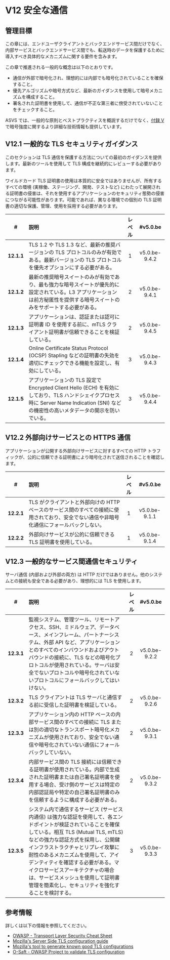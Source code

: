 # V12 安全な通信

## 管理目標

この章には、エンドユーザクライアントとバックエンドサービス間だけでなく、内部サービスとバックエンドサービス間でも、転送時のデータを保護するために導入すべき具体的なメカニズムに関する要件を含みます。

この章で推進される一般的な概念は以下のとおりです。

* 通信が外部で暗号化され、理想的には内部でも暗号化されていることを確保すること。
* 優先アルゴリズムや暗号方式など、最新のガイダンスを使用して暗号メカニズムを構成すること。
* 署名された証明書を使用して、通信が不正な第三者に傍受されていないことをチェックすること。

ASVS では、一般的な原則とベストプラクティスを概説するだけでなく、[付録 V](./0x97-Appendix-V_Cryptography.md) で暗号強度に関するより詳細な技術情報も提供しています。

## V12.1 一般的な TLS セキュリティガイダンス

このセクションは TLS 通信を保護する方法についての最初のガイダンスを提供します。最新のツールを使用して TLS 構成を継続的にレビューする必要があります。

ワイルドカード TLS 証明書の使用は本質的に安全ではありませんが、所有するすべての環境 (実稼働、ステージング、開発、テストなど) にわたって展開される証明書の侵害は、それを使用するアプリケーションのセキュリティ態勢の侵害につながる可能性があります。可能であれば、異なる環境での個別の TLS 証明書の適切な保護、管理、使用を採用する必要があります。

| # | 説明 | レベル | #v5.0.be |
| :---: | :--- | :---: | :---: |
| **12.1.1** | TLS 1.2 や TLS 1.3 など、最新の推奨バージョンの TLS プロトコルのみが有効である。最新バージョンの TLS プロトコルを優先オプションにする必要がある。 | 1 | v5.0.be-9.4.2 |
| **12.1.2** | 最新の推奨暗号スイートのみが有効であり、最も強力な暗号スイートが優先的に設定されている。L3 アプリケーションは前方秘匿性を提供する暗号スイートのみをサポートする必要がある。 | 2 | v5.0.be-9.4.1 |
| **12.1.3** | アプリケーションは、認証または認可に証明書 ID を使用する前に、mTLS クライアント証明書が信頼できることを検証している。 | 2 | v5.0.be-9.4.5 |
| **12.1.4** | Online Certificate Status Protocol (OCSP) Stapling などの証明書の失効を適切にチェックできる機能を設定し、有効にしている。 | 3 | v5.0.be-9.4.3 |
| **12.1.5** | アプリケーションの TLS 設定で Encrypted Client Hello (ECH) を有効にしており、TLS ハンドシェイクプロセス時に Server Name Indication (SNI) などの機密性の高いメタデータの開示を防いでいる。 | 3 | v5.0.be-9.4.4 |

## V12.2 外部向けサービスとの HTTPS 通信

アプリケーションが公開する外部向けサービスに対するすべての HTTP トラフィックが、公的に信頼できる証明書により暗号化されて送信されることを確認します。

| # | 説明 | レベル | #v5.0.be |
| :---: | :--- | :---: | :---: |
| **12.2.1** | TLS がクライアントと外部向けの HTTP ベースのサービス間のすべての接続に使用されており、安全でない通信や非暗号化通信にフォールバックしない。 | 1 | v5.0.be-9.1.1 |
| **12.2.2** | 外部向けサービスが公的に信頼できる TLS 証明書を使用している。 | 1 | v5.0.be-9.1.4 |

## V12.3 一般的なサービス間通信セキュリティ

サーバ通信 (内部および外部の両方) は HTTP だけではありません。他のシステムとの接続も安全である必要があり、理想的には TLS を使用します。

| # | 説明 | レベル | #v5.0.be |
| :---: | :--- | :---: | :---: |
| **12.3.1** | 監視システム、管理ツール、リモートアクセス、SSH、ミドルウェア、データベース、メインフレーム、パートナーシステム、外部 API など、アプリケーションとのすべてのインバウンドおよびアウトバウンドの接続に、TLS などの暗号化プロトコルが使用されている。サーバは安全でないプロトコルや暗号化されていないプロトコルにフォールバックしてはいけない。 | 2 | v5.0.be-9.2.2 |
| **12.3.2** | TLS クライアントは TLS サーバと通信する前に受信した証明書を検証している。 | 2 | v5.0.be-9.2.6 |
| **12.3.3** | アプリケーション内の HTTP ベースの内部サービス間のすべての接続に TLS または別の適切なトランスポート暗号化メカニズムが使用されており、安全でない通信や暗号化されていない通信にフォールバックしていない。 | 2 | v5.0.be-9.3.1 |
| **12.3.4** | 内部サービス間の TLS 接続には信頼できる証明書が使用されている。内部で生成された証明書または自己署名証明書を使用する場合、受け側のサービスは特定の内部認証局や特定の自己署名証明書のみを信頼するように構成する必要がある。 | 2 | v5.0.be-9.3.2 |
| **12.3.5** | システム内で通信するサービス (サービス内通信) は強力な認証を使用して、各エンドポイントが検証されていることを確保している。相互 TLS (Mutual TLS, mTLS) などの強力な認証方式を採用し、公開鍵インフラストラクチャとリプレイ攻撃に耐性のあるメカニズムを使用して、アイデンティティを確認する必要がある。マイクロサービスアーキテクチャの場合は、サービスメッシュを使用して証明書管理を簡素化し、セキュリティを強化することを検討する。 | 3 | v5.0.be-9.3.3 |

## 参考情報

詳しくは以下の情報を参照してください。

* [OWASP - Transport Layer Security Cheat Sheet](https://cheatsheetseries.owasp.org/cheatsheets/Transport_Layer_Security_Cheat_Sheet.html)
* [Mozilla's Server Side TLS configuration guide](https://wiki.mozilla.org/Security/Server_Side_TLS)
* [Mozilla's tool to generate known good TLS configurations](https://mozilla.github.io/server-side-tls/ssl-config-generator/)
* [O-Saft - OWASP Project to validate TLS configuration](https://owasp.org/www-project-o-saft/)
